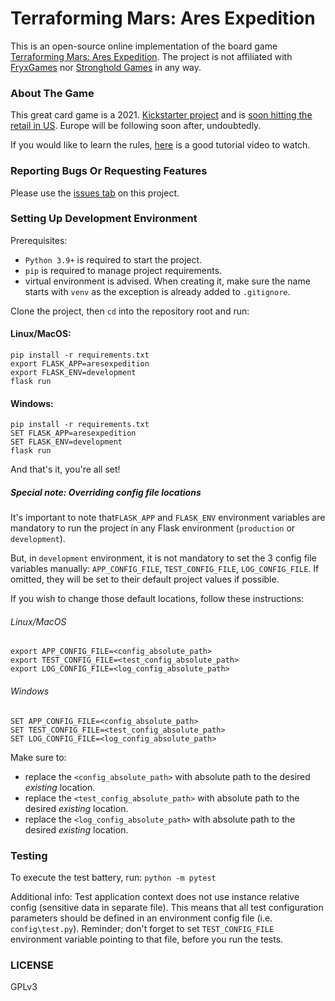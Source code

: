 # Terraforming Mars: Ares Expedition

This is an open-source online implementation of the board game [Terraforming Mars: Ares Expedition](https://boardgamegeek.com/boardgame/328871/terraforming-mars-ares-expedition). 
The project is not affiliated with [FryxGames](https://boardgamegeek.com/boardgamepublisher/18575/fryxgames) nor [Stronghold Games](https://boardgamegeek.com/boardgamepublisher/11652/stronghold-games) in any way.

### About The Game

This great card game is a 2021. [Kickstarter project](https://www.kickstarter.com/projects/strongholdgames/ares-expedition-the-terraforming-mars-card-game)
and is [soon hitting the retail in US](https://www.kickstarter.com/projects/strongholdgames/ares-expedition-the-terraforming-mars-card-game/posts/3224358).
Europe will be following soon after, undoubtedly.

If you would like to learn the rules, [here](https://youtu.be/Nbrkfu_bVBM) is a good tutorial video to watch.

### Reporting Bugs Or Requesting Features
Please use the [issues tab](https://github.com/sebwieser/ares-expedition/issues/new) on this project.

### Setting Up Development Environment
Prerequisites:
* `Python 3.9+` is required to start the project.
* `pip` is required to manage project requirements.
* virtual environment is advised. When creating it, make sure the name starts with `venv` as the exception is already added to `.gitignore`. 

Clone the project, then `cd` into the repository root and run:
#### Linux/MacOS:
    pip install -r requirements.txt
    export FLASK_APP=aresexpedition
    export FLASK_ENV=development
    flask run

#### Windows:
    pip install -r requirements.txt
    SET FLASK_APP=aresexpedition
    SET FLASK_ENV=development
    flask run

And that's it, you're all set!

##### _Special note: Overriding config file locations_
It's important to note that`FLASK_APP` and `FLASK_ENV` environment variables are mandatory 
to run the project in any Flask environment (`production` or `development`).

But, in `development` environment, it is not mandatory to set the 3 config file variables manually: `APP_CONFIG_FILE`, `TEST_CONFIG_FILE`, `LOG_CONFIG_FILE`.
If omitted, they will be set to their default project values if possible.

If you wish to change those default locations, follow these instructions:

###### Linux/MacOS
    export APP_CONFIG_FILE=<config_absolute_path>
    export TEST_CONFIG_FILE=<test_config_absolute_path>
    export LOG_CONFIG_FILE=<log_config_absolute_path>

###### Windows
    SET APP_CONFIG_FILE=<config_absolute_path>
    SET TEST_CONFIG_FILE=<test_config_absolute_path>
    SET LOG_CONFIG_FILE=<log_config_absolute_path>

Make sure to:
* replace the `<config_absolute_path>` with absolute path to the desired _existing_ location.
* replace the `<test_config_absolute_path>` with absolute path to the desired _existing_ location.
* replace the `<log_config_absolute_path>` with absolute path to the desired _existing_ location.

### Testing
To execute the test battery, run: `python -m pytest`

Additional info:
Test application context does not use instance relative config (sensitive data in separate file).
This means that all test configuration parameters should be defined in an environment config file (i.e. `config\test.py`).
Reminder; don't forget to set `TEST_CONFIG_FILE` environment variable pointing to that file, before you run the tests.

### LICENSE
GPLv3